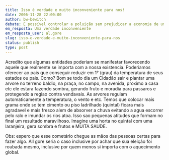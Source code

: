 ```yaml
---
title: Isso é verdade e muito inconveniente para nos!
date: 2006-11-28 22:00:00
author: bw-bewitch
debate: É possível controlar a poluição sem prejudicar a economia de um país?
em_resposta: Uma verdade inconveniente
em_resposta_user: al.gore
slug: isso-e-verdade-e-muito-inconveniente-para-nos
status: publish 
type: post
---
```


Acredito que algumas entidades poderiam se manifestar favorecendo aquele que realmente se importa com a nossa existencia. Poderiamos oferecer ao pais que conseguir reduzir em 1° (grau) da temperatura de seus estados ou pais. Como? Bom se todo dia um Cidadão sair e plantar uma arvore no terreno baldio, na praça, no campo, na avenida, proximo a casa etc ele estara fazendo sombra, gerando fruto e moradia para passaros e protegendo a regiao contra vendavais. As arvores regulam automaticamente a temperatura, o vento e etc. Temos que colocar mais grama onde so tem cimento ou piso ladrilhado (quintal) ficara mais agradavel e mais fresco alem de absorver a chuva evitando a agua escorrer pelo ralo e imundar os rios atoa. Isso sao pequenas atitudes que formam no final um resultado maravilhoso. Imagine uma horta no quintal com uma laranjeira, gera sombra e frutos e MUITA SAUDE.   

Obs: espero que esse cometário chegue as mãos das pessoas certas para fazer algo. All gore seria o caso inclusive por achar que sua eleição foi roubada mesmo, inclusive por quem menos si importa com o aquecimento global.

